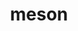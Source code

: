 ---
title: "meson"
layout: cache
categories: [package, v0.22.2]
meta: {"versions": ["1.2.1", "1.3.2"], "compilers": ["apple-clang@=15.0.0", "cce@=15.0.1", "gcc@=11.1.0", "gcc@=11.4.0", "gcc@=12.3.0", "gcc@=7.5.0", "gcc@=9.4.0", "oneapi@=2024.0.0"], "oss": ["rhel8", "ubuntu18.04", "ubuntu20.04", "ubuntu22.04", "ventura"], "platforms": ["darwin", "linux"], "targets": ["aarch64", "neoverse_v1", "neoverse_v2", "ppc64le", "x86_64_v3", "zen4"], "stacks": ["data-vis-sdk", "e4s", "e4s-cray-rhel", "e4s-neoverse-v2", "e4s-neoverse_v1", "e4s-oneapi", "e4s-power", "e4s-rocm-external", "ml-darwin-aarch64-mps", "ml-linux-x86_64-cpu", "ml-linux-x86_64-cuda", "radiuss", "root", "tutorial"], "num_specs": 23, "num_specs_by_stack": {"ml-darwin-aarch64-mps": 2, "root": 23, "radiuss": 1, "e4s-cray-rhel": 2, "e4s-power": 2, "data-vis-sdk": 2, "e4s-neoverse_v1": 2, "e4s-neoverse-v2": 2, "e4s": 4, "ml-linux-x86_64-cuda": 3, "ml-linux-x86_64-cpu": 3, "tutorial": 2, "e4s-rocm-external": 1, "e4s-oneapi": 2}}
spec_details: [{"hash": "2s4tpna2nnhrzu5ifrupgnjve5areias", "compiler": "apple-clang@=15.0.0", "versions": ["1.3.2"], "os": "ventura", "platform": "darwin", "target": "aarch64", "variants": ["build_system=python_pip", "patches=0f0b1bd"], "stacks": ["ml-darwin-aarch64-mps", "root"], "size": "-", "tarball": "https://binaries.spack.io/v0.22.2/build_cache/darwin-ventura-aarch64/apple-clang-15.0.0/meson-1.3.2/darwin-ventura-aarch64-apple-clang-15.0.0-meson-1.3.2-2s4tpna2nnhrzu5ifrupgnjve5areias.spack"}, {"hash": "pgp6dnslulewyzqsfjyiqs3oqtyfb2tq", "compiler": "apple-clang@=15.0.0", "versions": ["1.3.2"], "os": "ventura", "platform": "darwin", "target": "aarch64", "variants": ["build_system=python_pip", "patches=0f0b1bd"], "stacks": ["ml-darwin-aarch64-mps", "root"], "size": "-", "tarball": "https://binaries.spack.io/v0.22.2/build_cache/darwin-ventura-aarch64/apple-clang-15.0.0/meson-1.3.2/darwin-ventura-aarch64-apple-clang-15.0.0-meson-1.3.2-pgp6dnslulewyzqsfjyiqs3oqtyfb2tq.spack"}, {"hash": "7rv64ytskvfm43nnnovqrazs5dpnt46s", "compiler": "gcc@=7.5.0", "versions": ["1.3.2"], "os": "ubuntu18.04", "platform": "linux", "target": "x86_64_v3", "variants": ["build_system=python_pip", "patches=0f0b1bd"], "stacks": ["radiuss", "root"], "size": "-", "tarball": "https://binaries.spack.io/v0.22.2/build_cache/linux-ubuntu18.04-x86_64_v3/gcc-7.5.0/meson-1.3.2/linux-ubuntu18.04-x86_64_v3-gcc-7.5.0-meson-1.3.2-7rv64ytskvfm43nnnovqrazs5dpnt46s.spack"}, {"hash": "xacam6ipi6fyulrlvnonqby6dnw3inef", "compiler": "cce@=15.0.1", "versions": ["1.3.2"], "os": "rhel8", "platform": "linux", "target": "zen4", "variants": ["build_system=python_pip", "patches=0f0b1bd"], "stacks": ["e4s-cray-rhel", "root"], "size": "-", "tarball": "https://binaries.spack.io/v0.22.2/build_cache/linux-rhel8-zen4/cce-15.0.1/meson-1.3.2/linux-rhel8-zen4-cce-15.0.1-meson-1.3.2-xacam6ipi6fyulrlvnonqby6dnw3inef.spack"}, {"hash": "ryy57rs4xynnc2qpmw5c56uwmjnrbdfq", "compiler": "cce@=15.0.1", "versions": ["1.3.2"], "os": "rhel8", "platform": "linux", "target": "zen4", "variants": ["build_system=python_pip", "patches=0f0b1bd"], "stacks": ["e4s-cray-rhel", "root"], "size": "-", "tarball": "https://binaries.spack.io/v0.22.2/build_cache/linux-rhel8-zen4/cce-15.0.1/meson-1.3.2/linux-rhel8-zen4-cce-15.0.1-meson-1.3.2-ryy57rs4xynnc2qpmw5c56uwmjnrbdfq.spack"}, {"hash": "t3yahwbxcvsffuhsszwkmsmsew2tu45q", "compiler": "gcc@=9.4.0", "versions": ["1.3.2"], "os": "ubuntu20.04", "platform": "linux", "target": "ppc64le", "variants": ["build_system=python_pip", "patches=0f0b1bd"], "stacks": ["e4s-power", "root"], "size": "-", "tarball": "https://binaries.spack.io/v0.22.2/build_cache/linux-ubuntu20.04-ppc64le/gcc-9.4.0/meson-1.3.2/linux-ubuntu20.04-ppc64le-gcc-9.4.0-meson-1.3.2-t3yahwbxcvsffuhsszwkmsmsew2tu45q.spack"}, {"hash": "ca3ttttm22emckmnc6hsrys3hhriv7yn", "compiler": "gcc@=9.4.0", "versions": ["1.2.1"], "os": "ubuntu20.04", "platform": "linux", "target": "ppc64le", "variants": ["build_system=python_pip", "patches=0f0b1bd,ae59765"], "stacks": ["e4s-power", "root"], "size": "-", "tarball": "https://binaries.spack.io/v0.22.2/build_cache/linux-ubuntu20.04-ppc64le/gcc-9.4.0/meson-1.2.1/linux-ubuntu20.04-ppc64le-gcc-9.4.0-meson-1.2.1-ca3ttttm22emckmnc6hsrys3hhriv7yn.spack"}, {"hash": "6lrm55vnhjtbucwhcgzmtmzbronnwsgi", "compiler": "gcc@=11.1.0", "versions": ["1.3.2"], "os": "ubuntu20.04", "platform": "linux", "target": "x86_64_v3", "variants": ["build_system=python_pip", "patches=0f0b1bd"], "stacks": ["root", "data-vis-sdk"], "size": "-", "tarball": "https://binaries.spack.io/v0.22.2/build_cache/linux-ubuntu20.04-x86_64_v3/gcc-11.1.0/meson-1.3.2/linux-ubuntu20.04-x86_64_v3-gcc-11.1.0-meson-1.3.2-6lrm55vnhjtbucwhcgzmtmzbronnwsgi.spack"}, {"hash": "ebp6oyegnpyivcsfvv4txvx5shmv24yd", "compiler": "gcc@=11.1.0", "versions": ["1.3.2"], "os": "ubuntu20.04", "platform": "linux", "target": "x86_64_v3", "variants": ["build_system=python_pip", "patches=0f0b1bd"], "stacks": ["root", "data-vis-sdk"], "size": "-", "tarball": "https://binaries.spack.io/v0.22.2/build_cache/linux-ubuntu20.04-x86_64_v3/gcc-11.1.0/meson-1.3.2/linux-ubuntu20.04-x86_64_v3-gcc-11.1.0-meson-1.3.2-ebp6oyegnpyivcsfvv4txvx5shmv24yd.spack"}, {"hash": "hssdjk4ng5myoadrpe5awwkslooxtr3m", "compiler": "gcc@=11.4.0", "versions": ["1.3.2"], "os": "ubuntu22.04", "platform": "linux", "target": "neoverse_v1", "variants": ["build_system=python_pip", "patches=0f0b1bd"], "stacks": ["e4s-neoverse_v1", "root"], "size": "-", "tarball": "https://binaries.spack.io/v0.22.2/build_cache/linux-ubuntu22.04-neoverse_v1/gcc-11.4.0/meson-1.3.2/linux-ubuntu22.04-neoverse_v1-gcc-11.4.0-meson-1.3.2-hssdjk4ng5myoadrpe5awwkslooxtr3m.spack"}, {"hash": "ebnqf3mra75mzfsfpriq6i5kwppl35oy", "compiler": "gcc@=11.4.0", "versions": ["1.2.1"], "os": "ubuntu22.04", "platform": "linux", "target": "neoverse_v1", "variants": ["build_system=python_pip", "patches=0f0b1bd,ae59765"], "stacks": ["e4s-neoverse_v1", "root"], "size": "-", "tarball": "https://binaries.spack.io/v0.22.2/build_cache/linux-ubuntu22.04-neoverse_v1/gcc-11.4.0/meson-1.2.1/linux-ubuntu22.04-neoverse_v1-gcc-11.4.0-meson-1.2.1-ebnqf3mra75mzfsfpriq6i5kwppl35oy.spack"}, {"hash": "nqzgbxefpqiwl42k4k4trlswqy4wcec2", "compiler": "gcc@=11.4.0", "versions": ["1.3.2"], "os": "ubuntu22.04", "platform": "linux", "target": "neoverse_v2", "variants": ["build_system=python_pip", "patches=0f0b1bd"], "stacks": ["root", "e4s-neoverse-v2"], "size": "-", "tarball": "https://binaries.spack.io/v0.22.2/build_cache/linux-ubuntu22.04-neoverse_v2/gcc-11.4.0/meson-1.3.2/linux-ubuntu22.04-neoverse_v2-gcc-11.4.0-meson-1.3.2-nqzgbxefpqiwl42k4k4trlswqy4wcec2.spack"}, {"hash": "2bxgymupwovuzk62xnbwsdn6po7l7jgu", "compiler": "gcc@=11.4.0", "versions": ["1.2.1"], "os": "ubuntu22.04", "platform": "linux", "target": "neoverse_v2", "variants": ["build_system=python_pip", "patches=0f0b1bd,ae59765"], "stacks": ["root", "e4s-neoverse-v2"], "size": "-", "tarball": "https://binaries.spack.io/v0.22.2/build_cache/linux-ubuntu22.04-neoverse_v2/gcc-11.4.0/meson-1.2.1/linux-ubuntu22.04-neoverse_v2-gcc-11.4.0-meson-1.2.1-2bxgymupwovuzk62xnbwsdn6po7l7jgu.spack"}, {"hash": "rxjrzf7lsbawphmmtf5hdqffdziqshd3", "compiler": "gcc@=11.4.0", "versions": ["1.3.2"], "os": "ubuntu22.04", "platform": "linux", "target": "x86_64_v3", "variants": ["build_system=python_pip", "patches=0f0b1bd"], "stacks": ["e4s", "root"], "size": "-", "tarball": "https://binaries.spack.io/v0.22.2/build_cache/linux-ubuntu22.04-x86_64_v3/gcc-11.4.0/meson-1.3.2/linux-ubuntu22.04-x86_64_v3-gcc-11.4.0-meson-1.3.2-rxjrzf7lsbawphmmtf5hdqffdziqshd3.spack"}, {"hash": "6ydlituekz6nlg62uvnfv3twcbompbx2", "compiler": "gcc@=11.4.0", "versions": ["1.3.2"], "os": "ubuntu22.04", "platform": "linux", "target": "x86_64_v3", "variants": ["build_system=python_pip", "patches=0f0b1bd"], "stacks": ["e4s", "root"], "size": "-", "tarball": "https://binaries.spack.io/v0.22.2/build_cache/linux-ubuntu22.04-x86_64_v3/gcc-11.4.0/meson-1.3.2/linux-ubuntu22.04-x86_64_v3-gcc-11.4.0-meson-1.3.2-6ydlituekz6nlg62uvnfv3twcbompbx2.spack"}, {"hash": "hcx5grcsj5yew2puztifnpz4bjamvhks", "compiler": "gcc@=11.4.0", "versions": ["1.3.2"], "os": "ubuntu22.04", "platform": "linux", "target": "x86_64_v3", "variants": ["build_system=python_pip", "patches=0f0b1bd"], "stacks": ["root", "ml-linux-x86_64-cuda", "ml-linux-x86_64-cpu", "tutorial", "e4s-rocm-external"], "size": "-", "tarball": "https://binaries.spack.io/v0.22.2/build_cache/linux-ubuntu22.04-x86_64_v3/gcc-11.4.0/meson-1.3.2/linux-ubuntu22.04-x86_64_v3-gcc-11.4.0-meson-1.3.2-hcx5grcsj5yew2puztifnpz4bjamvhks.spack"}, {"hash": "htk2ias7inu6vwqcfh44dtyn6uswdgex", "compiler": "gcc@=11.4.0", "versions": ["1.2.1"], "os": "ubuntu22.04", "platform": "linux", "target": "x86_64_v3", "variants": ["build_system=python_pip", "patches=0f0b1bd,ae59765"], "stacks": ["e4s", "root"], "size": "-", "tarball": "https://binaries.spack.io/v0.22.2/build_cache/linux-ubuntu22.04-x86_64_v3/gcc-11.4.0/meson-1.2.1/linux-ubuntu22.04-x86_64_v3-gcc-11.4.0-meson-1.2.1-htk2ias7inu6vwqcfh44dtyn6uswdgex.spack"}, {"hash": "mqdggdafgbwsty5f3hgmgb2xrweob2vn", "compiler": "gcc@=11.4.0", "versions": ["1.3.2"], "os": "ubuntu22.04", "platform": "linux", "target": "x86_64_v3", "variants": ["build_system=python_pip", "patches=0f0b1bd"], "stacks": ["root", "ml-linux-x86_64-cpu", "ml-linux-x86_64-cuda"], "size": "-", "tarball": "https://binaries.spack.io/v0.22.2/build_cache/linux-ubuntu22.04-x86_64_v3/gcc-11.4.0/meson-1.3.2/linux-ubuntu22.04-x86_64_v3-gcc-11.4.0-meson-1.3.2-mqdggdafgbwsty5f3hgmgb2xrweob2vn.spack"}, {"hash": "qf7auu5lm7i7akldzb2x6tnav7dkc4eb", "compiler": "gcc@=11.4.0", "versions": ["1.3.2"], "os": "ubuntu22.04", "platform": "linux", "target": "x86_64_v3", "variants": ["build_system=python_pip", "patches=0f0b1bd"], "stacks": ["root", "ml-linux-x86_64-cpu", "ml-linux-x86_64-cuda"], "size": "-", "tarball": "https://binaries.spack.io/v0.22.2/build_cache/linux-ubuntu22.04-x86_64_v3/gcc-11.4.0/meson-1.3.2/linux-ubuntu22.04-x86_64_v3-gcc-11.4.0-meson-1.3.2-qf7auu5lm7i7akldzb2x6tnav7dkc4eb.spack"}, {"hash": "xpfm3zvwr35sg2awjoubvzzhsnxr3xv6", "compiler": "gcc@=11.4.0", "versions": ["1.3.2"], "os": "ubuntu22.04", "platform": "linux", "target": "x86_64_v3", "variants": ["build_system=python_pip", "patches=0f0b1bd"], "stacks": ["e4s", "root"], "size": "-", "tarball": "https://binaries.spack.io/v0.22.2/build_cache/linux-ubuntu22.04-x86_64_v3/gcc-11.4.0/meson-1.3.2/linux-ubuntu22.04-x86_64_v3-gcc-11.4.0-meson-1.3.2-xpfm3zvwr35sg2awjoubvzzhsnxr3xv6.spack"}, {"hash": "gobhhp2lb5et35pthjktcrg7npnncec3", "compiler": "gcc@=12.3.0", "versions": ["1.3.2"], "os": "ubuntu22.04", "platform": "linux", "target": "x86_64_v3", "variants": ["build_system=python_pip", "patches=0f0b1bd"], "stacks": ["tutorial", "root"], "size": "-", "tarball": "https://binaries.spack.io/v0.22.2/build_cache/linux-ubuntu22.04-x86_64_v3/gcc-12.3.0/meson-1.3.2/linux-ubuntu22.04-x86_64_v3-gcc-12.3.0-meson-1.3.2-gobhhp2lb5et35pthjktcrg7npnncec3.spack"}, {"hash": "bzmcxfbzwaaypzy2xlrb2wfcszsiywst", "compiler": "oneapi@=2024.0.0", "versions": ["1.3.2"], "os": "ubuntu22.04", "platform": "linux", "target": "x86_64_v3", "variants": ["build_system=python_pip", "patches=0f0b1bd"], "stacks": ["e4s-oneapi", "root"], "size": "-", "tarball": "https://binaries.spack.io/v0.22.2/build_cache/linux-ubuntu22.04-x86_64_v3/oneapi-2024.0.0/meson-1.3.2/linux-ubuntu22.04-x86_64_v3-oneapi-2024.0.0-meson-1.3.2-bzmcxfbzwaaypzy2xlrb2wfcszsiywst.spack"}, {"hash": "7xirnhr52bododw6sczpi2hlladpt6yp", "compiler": "oneapi@=2024.0.0", "versions": ["1.2.1"], "os": "ubuntu22.04", "platform": "linux", "target": "x86_64_v3", "variants": ["build_system=python_pip", "patches=0f0b1bd,ae59765"], "stacks": ["e4s-oneapi", "root"], "size": "-", "tarball": "https://binaries.spack.io/v0.22.2/build_cache/linux-ubuntu22.04-x86_64_v3/oneapi-2024.0.0/meson-1.2.1/linux-ubuntu22.04-x86_64_v3-oneapi-2024.0.0-meson-1.2.1-7xirnhr52bododw6sczpi2hlladpt6yp.spack"}]
---